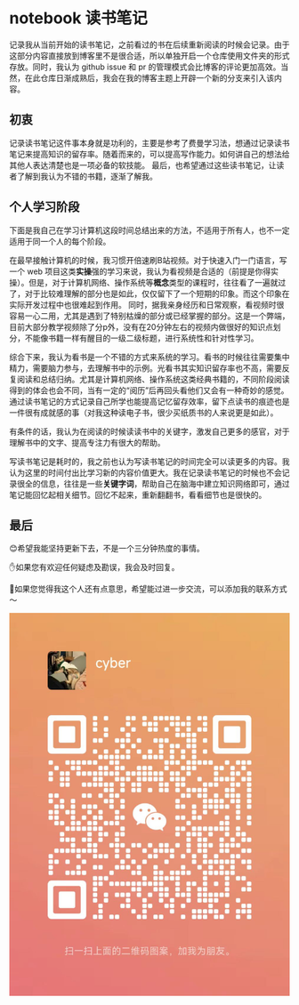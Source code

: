 # notebook 读书笔记

记录我从当前开始的读书笔记，之前看过的书在后续重新阅读的时候会记录。由于这部分内容直接放到博客里不是很合适，所以单独开启一个仓库使用文件夹的形式存放。同时，我认为 github issue 和 pr 的管理模式会比博客的评论更加高效。当然，在此仓库日渐成熟后，我会在我的博客主题上开辟一个新的分支来引入该内容。

## 初衷

记录读书笔记这件事本身就是功利的，主要是参考了费曼学习法，想通过记录读书笔记来提高知识的留存率。随着而来的，可以提高写作能力。如何讲自己的想法给其他人表达清楚也是一项必备的软技能。
最后，也希望通过这些读书笔记，让读者了解到我认为不错的书籍，逐渐了解我。

## 个人学习阶段

下面是我自己在学习计算机这段时间总结出来的方法，不适用于所有人，也不一定适用于同一个人的每个阶段。

在最早接触计算机的时候，我习惯开倍速刷B站视频。对于快速入门一门语言，写一个 web 项目这类**实操**强的学习来说，我认为看视频是合适的（前提是你得实操）。但是，对于计算机网络、操作系统等**概念**类型的课程时，往往看了一遍就过了，对于比较难理解的部分也是如此，仅仅留下了一个短期的印象。而这个印象在实际开发过程中也很难起到作用。
同时，据我亲身经历和日常观察，看视频时很容易一心二用，尤其是遇到了特别枯燥的部分或已经掌握的部分。这是一个弊端，目前大部分教学视频除了分p外，没有在20分钟左右的视频内做很好的知识点划分，不能像书籍一样有醒目的一级二级标题，进行系统性和针对性学习。

综合下来，我认为看书是一个不错的方式来系统的学习。看书的时候往往需要集中精力，需要脑力参与，去理解书中的示例。光看书其实知识留存率也不高，需要反复阅读和总结归纳。尤其是计算机网络、操作系统这类经典书籍的，不同阶段阅读得到的体会也会不同，当有一定的“阅历”后再回头看他们又会有一种奇妙的感觉。通过读书笔记的方式记录自己所学也能提高记忆留存效率，留下点读书的痕迹也是一件很有成就感的事（对我这种读电子书，很少买纸质书的人来说更是如此）。

有条件的话，我认为在阅读的时候读读书中的关键字，激发自己更多的感官，对于理解书中的文字、提高专注力有很大的帮助。

写读书笔记是耗时的，我之前也认为写读书笔记的时间完全可以读更多的内容。我认为这里的时间付出比学习新的内容价值更大。我在记录读书笔记的时候也不会记录很全的信息，往往是一些**关键字词**，帮助自己在脑海中建立知识网络即可，通过笔记能回忆起相关细节。回忆不起来，重新翻翻书，看看细节也是很快的。


## 最后

😊希望我能坚持更新下去，不是一个三分钟热度的事情。

✋如果您有欢迎任何疑虑及勘误，我会及时回复。

👬如果您觉得我这个人还有点意思，希望能过进一步交流，可以添加我的联系方式～

![微信](./assets/global/cyber_wechat.jpg)